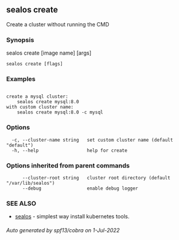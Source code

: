 ## sealos create

Create a cluster without running the CMD

### Synopsis

sealos create [image name] [args]

```
sealos create [flags]
```

### Examples

```

create a mysql cluster:
	sealos create mysql:8.0
with custom cluster name:
	sealos create mysql:8.0 -c mysql

```

### Options

```
  -c, --cluster-name string   set custom cluster name (default "default")
  -h, --help                  help for create
```

### Options inherited from parent commands

```
      --cluster-root string   cluster root directory (default "/var/lib/sealos")
      --debug                 enable debug logger
```

### SEE ALSO

* [sealos](sealos.md)	 - simplest way install kubernetes tools.

###### Auto generated by spf13/cobra on 1-Jul-2022
